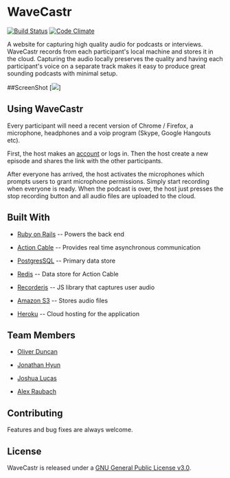 # WaveCastr
[![Build Status](https://travis-ci.org/Antigrapist/WaveCastr.svg?branch=master)](https://travis-ci.org/Antigrapist/WaveCastr)
[![Code Climate](https://codeclimate.com/github/Antigrapist/WaveCastr/badges/gpa.svg)](https://codeclimate.com/github/Antigrapist/WaveCastr)

A website for capturing high quality audio for podcasts or interviews. WaveCastr records from each participant's local machine and stores it in the cloud. Capturing the audio locally preserves the quality and having each participant's voice on a separate track makes it easy to produce great sounding podcasts with minimal setup.

##ScreenShot
[<img src="https://github.com/Antigrapist/WaveCastr/blob/master/HostDemoScreenshot.png">]

## Using WaveCastr

Every participant will need a recent version of Chrome / Firefox, a microphone, headphones and a voip program (Skype, Google Hangouts etc).

First, the host makes an [account](https://wavecastr.herokuapp.com/users/sign_up) or logs in. Then the host create a new episode and shares the link with the other participants.

After everyone has arrived, the host activates the microphones which prompts users to grant microphone permissions. Simply start recording when everyone is ready. When the podcast is over, the host just presses the stop recording button and all audio files are uploaded to the cloud.

## Built With

* [Ruby on Rails](https://github.com/rails/rails) -- Powers the back end

* [Action Cable](https://github.com/rails/rails/tree/master/actioncable) -- Provides real time asynchronous communication

* [PostgresSQL](https://www.postgresql.org/) -- Primary data store

* [Redis](https://redis.io/) -- Data store for Action Cable

* [Recorderjs](https://github.com/chris-rudmin/Recorderjs) -- JS library that captures user audio

* [Amazon S3](https://aws.amazon.com/s3/) -- Stores audio files

* [Heroku](https://www.heroku.com/) -- Cloud hosting for the application

## Team Members

* [Oliver Duncan](https://github.com/ollieshmollie)

* [Jonathan Hyun](https://github.com/jhyun94)

* [Joshua Lucas](https://github.com/Mithridates01)

* [Alex Raubach](https://github.com/Antigrapist)


## Contributing

Features and bug fixes are always welcome.

## License

WaveCastr is released under a [GNU General Public License v3.0](/license.txt).
